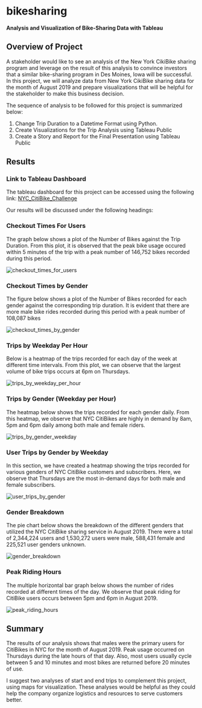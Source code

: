 # bikesharing
**Analysis and Visualization of  Bike-Sharing Data with Tableau**

  ## Overview of Project
  A stakeholder would like to see an analysis of the New York CikiBike sharing program and leverage on the result of this analysis to convince investors that a similar bike-sharing program in Des Moines, Iowa will be successful. In this project, we will analyze data from New York CikiBike sharing data for the month of August 2019 and prepare visualizations that will be helpful for the stakeholder to make this business decision.  

   The sequence of analysis to be followed for this project is summarized below:

  1.	Change Trip Duration to a Datetime Format using Python.
  2.	Create Visualizations for the Trip Analysis using Tableau Public
  3.	Create a Story and Report for the Final Presentation using Tableau Public


  ## Results
  
  ### Link to Tableau Dashboard
  The tableau dashboard for this project can be accessed using the following link: [NYC_CitiBike_Challenge](https://public.tableau.com/views/NYC_Citibike_Challenge_16701465662600/NYCCitiBikeStory?:language=en-US&:display_count=n&:origin=viz_share_link)

  Our results will be discussed under the following headings:

   ### Checkout Times For Users

   The graph below shows a plot of the Number of Bikes against the Trip Duration. From this plot, it is observed that the peak bike usage occured within 5 minutes of the trip with a peak number of 146,752 bikes recorded during this period.

   ![checkout_times_for_users](https://github.com/nnamdiilokah/bikesharing/blob/main/Images/checkout_times_for_users.png)
   


   ### Checkout Times by Gender

   The figure below shows a plot of the Number of Bikes recorded for each gender against the corresponding trip duration. It is evident that there are more male bike rides recorded during this period with a peak number of 108,087 bikes

   ![checkout_times_by_gender](https://github.com/nnamdiilokah/bikesharing/blob/main/Images/checkout_times_by_gender.png)
  


   ### Trips by Weekday Per Hour

   Below is a heatmap of the trips recorded for each day of the week at different time intervals. From this plot, we can observe that the largest volume of bike trips occurs at 6pm on Thursdays.

   ![trips_by_weekday_per_hour](https://github.com/nnamdiilokah/bikesharing/blob/main/Images/trips_by_weekday_per_hour.png)



   ### Trips by Gender (Weekday per Hour)

   The heatmap below shows the trips recorded for each gender daily. From this heatmap, we observe that NYC CitiBikes are highly in demand by 8am, 5pm and 6pm daily among both male and female riders.

   ![trips_by_gender_weekday](https://github.com/nnamdiilokah/bikesharing/blob/main/Images/trips_by_gender_weekday.png)



   ### User Trips by Gender by Weekday

   In this section, we have created a heatmap showing the trips recorded for various genders of NYC CitiBike customers and subscribers. Here, we observe that Thursdays are the most in-demand days for both male and female subscribers.

   ![user_trips_by_gender](https://github.com/nnamdiilokah/bikesharing/blob/main/Images/user_trips_by_gender.png)



   ### Gender Breakdown

   The pie chart below shows the breakdown of the different genders that utilized the NYC CitiBike sharing service in August 2019. There were a total of 2,344,224 users and 1,530,272 users were male, 588,431 female and 225,521 user genders unknown.

   ![gender_breakdown](https://github.com/nnamdiilokah/bikesharing/blob/main/Images/gender_breakdown.png)


 
   ### Peak Riding Hours

   The multiple horizontal bar graph below shows the number of rides recorded at different times of the day. We observe that peak riding for CitiBike users occurs between 5pm and 6pm in August 2019.

   ![peak_riding_hours](https://github.com/nnamdiilokah/bikesharing/blob/main/Images/peak_riding_hours.png)  


   
   ## Summary
  
   The results of our analysis shows that males were the primary users for CitiBikes in NYC for the month of August 2019. Peak usage occurred on Thursdays during the late hours of that day. Also, most users usually cycle between 5 and 10 minutes and most bikes are returned before 20 minutes of use.

   I suggest two analyses of start and end trips to complement this project, using maps for visualization. These analyses would be helpful as they could help the company organize logistics and resources to serve customers better. 